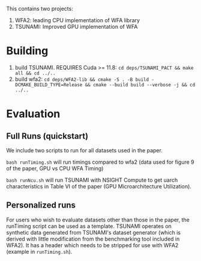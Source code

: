 This contains two projects:
1. WFA2: leading CPU implementation of WFA library
2. TSUNAMI: Improved GPU implementation of WFA

# Building
1. build TSUNAMI. REQUIRES Cuda >= 11.8:
   `cd deps/TSUNAMI_PACT && make all && cd ../..`
2. build wfa2:
   `cd deps/WFA2-lib && cmake -S . -B build -DCMAKE_BUILD_TYPE=Release && cmake --build build --verbose -j && cd ../..`

# Evaluation
## Full Runs (quickstart)
We include two scripts to run for all datasets used in the paper.

`bash runTiming.sh` will run timings compared to wfa2 (data used for figure 9 of
the paper, GPU vs CPU WFA Timing)

`bash runNcu.sh` will run TSUNAMI with NSIGHT Compute to get uarch
characteristics in Table VI of the paper (GPU Microarchitecture Utilization).
## Personalized runs
For users who wish to evaluate datasets other than those in the paper, the 
runTiming script can be used as a template. 
TSUNAMI operates on synthetic data generated from TSUNAMI's dataset
generator (which is derived with little modification from the benchmarking tool 
included in WFA2). It has a header which needs to be stripped for use with WFA2
(example in `runTiming.sh`).
